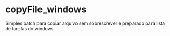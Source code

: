 # copyFile_windows
Simples batch para copiar arquivo sem sobrescrever e preparado para lista de tarefas do windows. 
